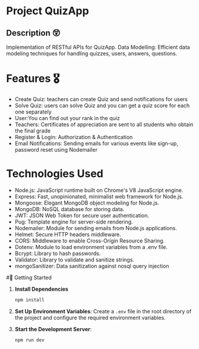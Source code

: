 # Project QuizApp

## Description 😲
Implementation of RESTful APIs for QuizApp.
Data Modelling: Efficient data modeling techniques for handling quizzes, users, answers, questions.

# Features 🎖️
- Create Quiz: teachers can create Quiz and send notifications for users
- Solve Quiz: users can solve Quiz and you can get a quiz score for each one separately
- User:You can find out your rank in the quiz
- Teachers: Certificates of appreciation are sent to all students who obtain the final grade  
- Register & Login: Authorization & Authentication
- Email Notifications: Sending emails for various events like sign-up, password reset using Nodemailer 

# Technologies Used
- Node.js: JavaScript runtime built on Chrome's V8 JavaScript engine.
- Express: Fast, unopinionated, minimalist web framework for Node.js.
- Mongoose: Elegant MongoDB object modeling for Node.js.
- MongoDB: NoSQL database for storing data.
- JWT: JSON Web Token for secure user authentication.
- Pug: Template engine for server-side rendering.
- Nodemailer: Module for sending emails from Node.js applications.
- Helmet: Secure HTTP headers middleware.
- CORS: Middleware to enable Cross-Origin Resource Sharing.
- Dotenv: Module to load environment variables from a .env file.
- Bcrypt: Library to hash passwords.
- Validator: Library to validate and sanitize strings.
- mongoSanitizer: Data sanitization against nosql query injection

#🚀 Getting Started
1. **Install Dependencies**
    ```sh
    npm install
    ```
    
2. **Set Up Environment Variables**:
    Create a `.env` file in the root directory of the project and configure the required environment variables.

3. **Start the Development Server**:
    ```sh
    npm run dev
    ```

